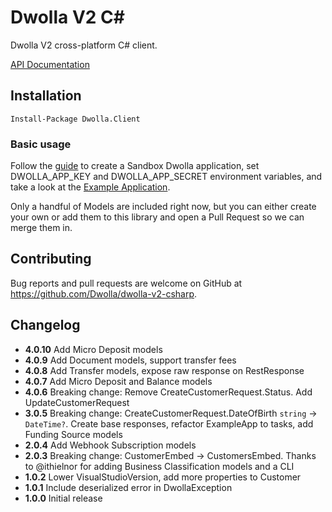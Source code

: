 # Dwolla V2 C#

Dwolla V2 cross-platform C# client.

[API Documentation](https://docsv2.dwolla.com)

## Installation

```
Install-Package Dwolla.Client
```

### Basic usage

Follow the [guide](https://developers.dwolla.com/guides/sandbox-setup/) to create a Sandbox Dwolla
application, set DWOLLA_APP_KEY and DWOLLA_APP_SECRET environment variables, and take a look at the
[Example Application](https://github.com/Dwolla/dwolla-v2-csharp/tree/master/ExampleApp).

Only a handful of Models are included right now, but you can either create your own or add them to 
this library and open a Pull Request so we can merge them in.

## Contributing

Bug reports and pull requests are welcome on GitHub at https://github.com/Dwolla/dwolla-v2-csharp.

## Changelog

- **4.0.10** Add Micro Deposit models
- **4.0.9** Add Document models, support transfer fees
- **4.0.8** Add Transfer models, expose raw response on RestResponse
- **4.0.7** Add Micro Deposit and Balance models
- **4.0.6** Breaking change: Remove CreateCustomerRequest.Status. Add UpdateCustomerRequest
- **3.0.5** Breaking change: CreateCustomerRequest.DateOfBirth `string` -> `DateTime?`. Create base responses, refactor ExampleApp to tasks, add Funding Source models
- **2.0.4** Add Webhook Subscription models
- **2.0.3** Breaking change: CustomerEmbed -> CustomersEmbed. Thanks to @ithielnor for adding Business Classification models and a CLI
- **1.0.2** Lower VisualStudioVersion, add more properties to Customer
- **1.0.1** Include deserialized error in DwollaException
- **1.0.0** Initial release
